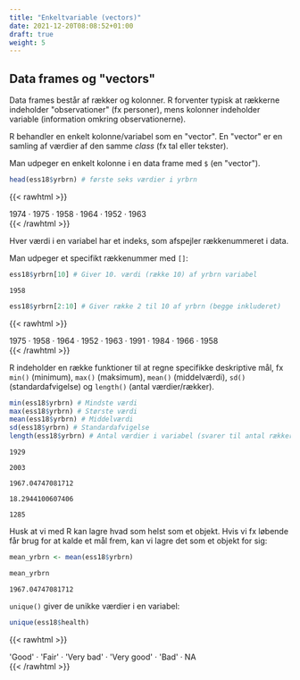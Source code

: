 ```yaml
---
title: "Enkeltvariable (vectors)"
date: 2021-12-20T08:08:52+01:00
draft: true
weight: 5
---
```


## Data frames og "vectors"

Data frames består af rækker og kolonner. R forventer typisk at rækkerne indeholder "observationer" (fx personer), mens kolonner indeholder variable (information omkring observationerne).

R behandler en enkelt kolonne/variabel som en "vector". En "vector" er en samling af værdier af den samme *class* (fx tal eller tekster).

Man udpeger en enkelt kolonne i en data frame med `$` (en "vector").


```R
head(ess18$yrbrn) # første seks værdier i yrbrn
```

{{< rawhtml >}}
<style>
.list-inline {list-style: none; margin:0; padding: 0}
.list-inline>li {display: inline-block}
.list-inline>li:not(:last-child)::after {content: "\00b7"; padding: 0 .5ex}
</style>
<ol class=list-inline><li>1974</li><li>1975</li><li>1958</li><li>1964</li><li>1952</li><li>1963</li></ol>
{{< /rawhtml >}}


Hver værdi i en variabel har et indeks, som afspejler rækkenummeret i data.

Man udpeger et specifikt rækkenummer med `[]`:


```R
ess18$yrbrn[10] # Giver 10. værdi (række 10) af yrbrn variabel
```

	1958


```R
ess18$yrbrn[2:10] # Giver række 2 til 10 af yrbrn (begge inkluderet)
```

{{< rawhtml >}}
<style>
.list-inline {list-style: none; margin:0; padding: 0}
.list-inline>li {display: inline-block}
.list-inline>li:not(:last-child)::after {content: "\00b7"; padding: 0 .5ex}
</style>
<ol class=list-inline><li>1975</li><li>1958</li><li>1964</li><li>1952</li><li>1963</li><li>1991</li><li>1984</li><li>1966</li><li>1958</li></ol>
{{< /rawhtml >}}


R indeholder en række funktioner til at regne specifikke deskriptive mål, fx `min()` (minimum), `max()` (maksimum), `mean()` (middelværdi), `sd()` (standardafvigelse) og `length()` (antal værdier/rækker).


```R
min(ess18$yrbrn) # Mindste værdi
max(ess18$yrbrn) # Største værdi
mean(ess18$yrbrn) # Middelværdi
sd(ess18$yrbrn) # Standardafvigelse
length(ess18$yrbrn) # Antal værdier i variabel (svarer til antal rækker)
```


	1929
	
	2003
	
	1967.04747081712
	
	18.2944100607406
	
	1285


Husk at vi med R kan lagre hvad som helst som et objekt. Hvis vi fx løbende får brug for at kalde et mål frem, kan vi lagre det som et objekt for sig:


```R
mean_yrbrn <- mean(ess18$yrbrn)
```


```R
mean_yrbrn
```

	1967.04747081712


`unique()` giver de unikke værdier i en variabel:


```R
unique(ess18$health)
```

{{< rawhtml >}}
<style>
.list-inline {list-style: none; margin:0; padding: 0}
.list-inline>li {display: inline-block}
.list-inline>li:not(:last-child)::after {content: "\00b7"; padding: 0 .5ex}
</style>
<ol class=list-inline><li>'Good'</li><li>'Fair'</li><li>'Very bad'</li><li>'Very good'</li><li>'Bad'</li><li>NA</li></ol>
{{< /rawhtml >}}